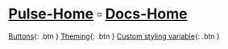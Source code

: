 # [Pulse-Home](https://pulseproject.io) ▫ [Docs-Home](https://docs.pulseproject.io)

[Buttons](https://pmarsceill.github.io/just-the-docs/docs/ui-components/buttons/){: .btn }
[Theming](https://pmarsceill.github.io/just-the-docs/docs/customization/){: .btn }
[Custom styling variable](https://github.com/pmarsceill/just-the-docs/blob/master/_sass/support/_variables.scss){: .btn }
